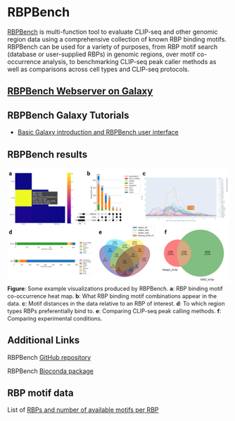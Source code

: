 # RBPBench

[RBPBench](https://usegalaxy.eu/root?tool_id=toolshed.g2.bx.psu.edu/repos/rnateam/rbpbench/rbpbench/0.7+galaxy0) is multi-function tool to evaluate CLIP-seq and other genomic region data
using a comprehensive collection of known RBP binding motifs. RBPBench can be used
for a variety of purposes, from RBP motif search (database or user-supplied RBPs)
in genomic regions, over motif co-occurrence analysis, to benchmarking CLIP-seq peak
caller methods as well as comparisons across cell types and CLIP-seq protocols.

## [RBPBench Webserver on Galaxy](https://usegalaxy.eu/root?tool_id=toolshed.g2.bx.psu.edu/repos/rnateam/rbpbench/rbpbench/0.7+galaxy0)

## RBPBench Galaxy Tutorials

- [Basic Galaxy introduction and RBPBench user interface](docs/tutorial/intro.md)

## RBPBench results

![RBPBench example visualizations](assets/images/rbpbench_visualization_examples.png)
<span style="font-size: 90%;">
**Figure**: Some example visualizations produced by RBPBench.
**a**: RBP binding motif co-occurrence heat map.
**b**: What RBP binding motif combinations appear in the data.
**c**: Motif distances in the data relative to an RBP of interest.
**d**: To which region types RBPs preferentially bind to.
**e**: Comparing CLIP-seq peak calling methods.
**f**: Comparing experimental conditions.
</span>

## Additional Links

RBPBench [GitHub repository](https://github.com/michauhl/RBPBench)

RBPBench [Bioconda package](https://bioconda.github.io/recipes/rbpbench/README.html)

## RBP motif data

List of [RBPs and number of available motifs per RBP](docs/tutorial/RBPs.md)
